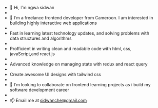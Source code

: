 - 👋 Hi, I’m ngwa sidwan
- 
- 👀 I’m a freelance frontend developer from Cameroon. I am interested in building highly interactive web applications
- 
- Fast in learning latest technology updates, and solving problems with data structures and algorithms
- 
- Profficient in writing clean and readable code with html, css, javaScript,and react.js
- 
- Advanced knowledge on managing state with redux and react query
- 
- Create awesome UI designs with tailwind css
- 
- 💞️ I’m looking to collaborate on frontend learning projects as i build my software development career
- 
- 📫 Email me at sidwanche@gmail.com

<!---
ngwasidwan/ngwasidwan is a ✨ special ✨ repository because its `README.md` (this file) appears on your GitHub profile.
You can click the Preview link to take a look at your changes.
--->
